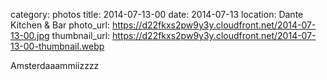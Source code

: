 category: photos 
title: 2014-07-13-00
date: 2014-07-13
location: Dante Kitchen & Bar
photo_url: https://d22fkxs2pw9y3y.cloudfront.net/2014-07-13-00.jpg
thumbnail_url: https://d22fkxs2pw9y3y.cloudfront.net/2014-07-13-00-thumbnail.webp

Amsterdaaammiizzzz 